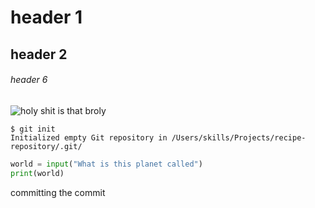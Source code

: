 # header 1
## header 2
###### header 6
![holy shit is that broly](https://static.wikia.nocookie.net/characterprofile/images/2/29/Broly_Legendary_Super_Saiyan.png/revision/latest/scale-to-width-down/250?cb=20210522175421)

```
$ git init
Initialized empty Git repository in /Users/skills/Projects/recipe-repository/.git/
```
``` python
world = input("What is this planet called")
print(world)

```








committing the commit
